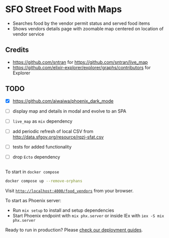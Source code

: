 # SFO Street Food with Maps 

- Searches food by the vendor permit status and served food items
- Shows vendors details page with zoomable map centered on location of vendor service 

## Credits

- https://github.com/sntran for https://github.com/sntran/live_map
- https://github.com/elixir-explorer/explorer/graphs/contributors for Explorer 

## TODO

- [X] https://github.com/aiwaiwa/phoenix_dark_mode
- [ ] display map and details in modal and evolve to an SPA
- [ ] `live_map` as `mix` dependency 
- [ ] add periodic refresh of local CSV from http://data.sfgov.org/resource/rqzj-sfat.csv
- [ ] tests for added functionality
- [ ] drop `Ecto` dependency


## 

To start in `docker compose`

```bash
docker compose up --remove-orphans

```

Visit [`http://localhost:4000/food_vendors`](http://localhost:4000/food_vendors) from your browser.


To start as Phoenix server:

  * Run `mix setup` to install and setup dependencies
  * Start Phoenix endpoint with `mix phx.server` or inside IEx with `iex -S mix phx.server`

Ready to run in production? Please [check our deployment guides](https://hexdocs.pm/phoenix/deployment.html).
